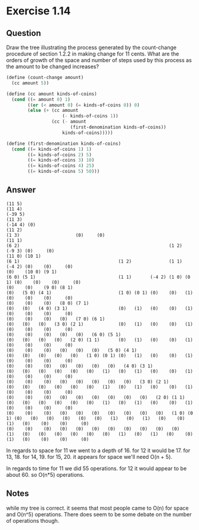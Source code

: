 Exercise 1.14
============

## Question

Draw the tree illustrating the process generated by the count-change procedure of section 1.2.2 in making change for 11 cents. What are the orders of growth of the space and number of steps used by this process as the amount to be changed increases?

```scheme
(define (count-change amount)
  (cc amount 5))

(define (cc amount kinds-of-coins)
  (cond ((= amount 0) 1)
        ((or (< amount 0) (= kinds-of-coins 0)) 0)
        (else (+ (cc amount
                     (- kinds-of-coins 1))
                 (cc (- amount
                        (first-denomination kinds-of-coins))
                     kinds-of-coins)))))

(define (first-denomination kinds-of-coins)
  (cond ((= kinds-of-coins 1) 1)
        ((= kinds-of-coins 2) 5)
        ((= kinds-of-coins 3) 10)
        ((= kinds-of-coins 4) 25)
        ((= kinds-of-coins 5) 50)))
```


## Answer

```
(11 5)
(11 4)                                                                                                                                                                   (-39 5)
(11 3)                                                                                                                                                           (-14 4) (0)
(11 2)                                                                                                                                 (1 3)                     (0)     (0)
(11 1)                                                                    (6 2)                                                        (1 2)              (-9 3) (0)     (0)
(11 0) (10 1)                                                             (6 1)                                     (1 2)              (1 1)       (-4 2) (0)    (0)     (0)
(0)    (10 0) (9 1)                                                       (6 0) (5 1)                               (1 1)       (-4 2) (1 0) (0 1) (0)    (0)    (0)     (0)
(0)    (0)    (9 0) (8 1)                                                 (0)   (5 0) (4 1)                         (1 0) (0 1) (0)    (0)   (1)   (0)    (0)    (0)     (0)
(0)    (0)    (0)   (8 0) (7 1)                                           (0)   (0)   (4 0) (3 1)                   (0)   (1)   (0)    (0)   (1)   (0)    (0)    (0)     (0)
(0)    (0)    (0)   (0)   (7 0) (6 1)                                     (0)   (0)   (0)   (3 0) (2 1)             (0)   (1)   (0)    (0)   (1)   (0)    (0)    (0)     (0)
(0)    (0)    (0)   (0)   (0)   (6 0) (5 1)                               (0)   (0)   (0)   (0)   (2 0) (1 1)       (0)   (1)   (0)    (0)   (1)   (0)    (0)    (0)     (0)
(0)    (0)    (0)   (0)   (0)   (0)   (5 0) (4 1)                         (0)   (0)   (0)   (0)   (0)   (1 0) (0 1) (0)   (1)   (0)    (0)   (1)   (0)    (0)    (0)     (0)
(0)    (0)    (0)   (0)   (0)   (0)   (0)   (4 0) (3 1)                   (0)   (0)   (0)   (0)   (0)   (0)   (1)   (0)   (1)   (0)    (0)   (1)   (0)    (0)    (0)     (0)
(0)    (0)    (0)   (0)   (0)   (0)   (0)   (0)   (3 0) (2 1)             (0)   (0)   (0)   (0)   (0)   (0)   (1)   (0)   (1)   (0)    (0)   (1)   (0)    (0)    (0)     (0)
(0)    (0)    (0)   (0)   (0)   (0)   (0)   (0)   (0)   (2 0) (1 1)       (0)   (0)   (0)   (0)   (0)   (0)   (1)   (0)   (1)   (0)    (0)   (1)   (0)    (0)    (0)     (0)
(0)    (0)    (0)   (0)   (0)   (0)   (0)   (0)   (0)   (0)   (1 0) (0 1) (0)   (0)   (0)   (0)   (0)   (0)   (1)   (0)   (1)   (0)    (0)   (1)   (0)    (0)    (0)     (0)
(0)    (0)    (0)   (0)   (0)   (0)   (0)   (0)   (0)   (0)   (0)   (1)   (0)   (0)   (0)   (0)   (0)   (0)   (1)   (0)   (1)   (0)    (0)   (1)   (0)    (0)    (0)     (0)
```

In regards to space for 11 we went to a depth of 16. for 12 it would be 17. for 13, 18. for 14, 19. for 15, 20. it appears for space we'll need O(n + 5).

In regards to time for 11 we did 55 operations. for 12 it would appear to be about 60. so O(n*5) operations.


## Notes

while my tree is correct. it seems that most people came to O(n) for space and O(n^5) operations. There does seem to be some debate on the number of operations though.

